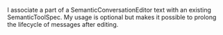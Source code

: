 I associate a part of a SemanticConversationEditor text with an existing SemanticToolSpec. My usage is optional but makes it possible to prolong the lifecycle of messages after editing.